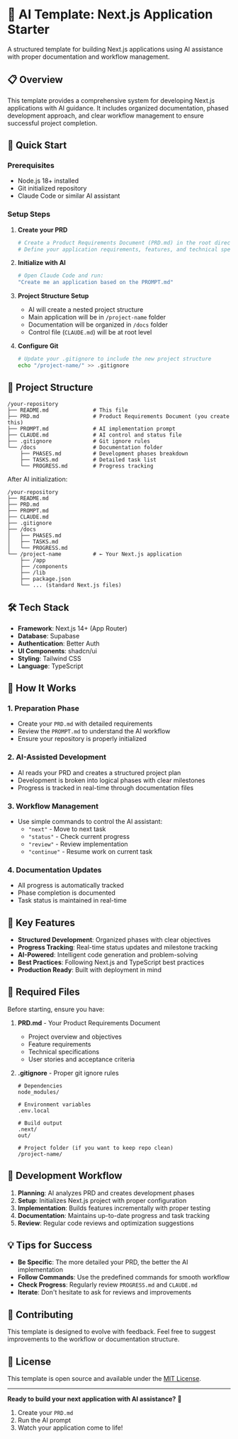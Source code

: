 # 🤖 AI Template: Next.js Application Starter

A structured template for building Next.js applications using AI assistance with proper documentation and workflow management.

## 📋 Overview

This template provides a comprehensive system for developing Next.js applications with AI guidance. It includes organized documentation, phased development approach, and clear workflow management to ensure successful project completion.

## 🚀 Quick Start

### Prerequisites
- Node.js 18+ installed
- Git initialized repository
- Claude Code or similar AI assistant

### Setup Steps

1. **Create your PRD**
   ```bash
   # Create a Product Requirements Document (PRD.md) in the root directory
   # Define your application requirements, features, and technical specifications
   ```

2. **Initialize with AI**
   ```bash
   # Open Claude Code and run:
   "Create me an application based on the PROMPT.md"
   ```

3. **Project Structure Setup**
   - AI will create a nested project structure
   - Main application will be in `/project-name` folder
   - Documentation will be organized in `/docs` folder
   - Control file (`CLAUDE.md`) will be at root level

4. **Configure Git**
   ```bash
   # Update your .gitignore to include the new project structure
   echo "/project-name/" >> .gitignore
   ```

## 📁 Project Structure

```
/your-repository
├── README.md              # This file
├── PRD.md                 # Product Requirements Document (you create this)
├── PROMPT.md              # AI implementation prompt
├── CLAUDE.md              # AI control and status file
├── .gitignore             # Git ignore rules
└── /docs                  # Documentation folder
    ├── PHASES.md          # Development phases breakdown
    ├── TASKS.md           # Detailed task list
    └── PROGRESS.md        # Progress tracking
```

After AI initialization:
```
/your-repository
├── README.md
├── PRD.md
├── PROMPT.md
├── CLAUDE.md
├── .gitignore
├── /docs
│   ├── PHASES.md
│   ├── TASKS.md
│   └── PROGRESS.md
└── /project-name          # ← Your Next.js application
    ├── /app
    ├── /components
    ├── /lib
    ├── package.json
    └── ... (standard Next.js files)
```

## 🛠️ Tech Stack

- **Framework**: Next.js 14+ (App Router)
- **Database**: Supabase
- **Authentication**: Better Auth
- **UI Components**: shadcn/ui
- **Styling**: Tailwind CSS
- **Language**: TypeScript

## 📖 How It Works

### 1. Preparation Phase
- Create your `PRD.md` with detailed requirements
- Review the `PROMPT.md` to understand the AI workflow
- Ensure your repository is properly initialized

### 2. AI-Assisted Development
- AI reads your PRD and creates a structured project plan
- Development is broken into logical phases with clear milestones
- Progress is tracked in real-time through documentation files

### 3. Workflow Management
- Use simple commands to control the AI assistant:
  - `"next"` - Move to next task
  - `"status"` - Check current progress
  - `"review"` - Review implementation
  - `"continue"` - Resume work on current task

### 4. Documentation Updates
- All progress is automatically tracked
- Phase completion is documented
- Task status is maintained in real-time

## 🎯 Key Features

- **Structured Development**: Organized phases with clear objectives
- **Progress Tracking**: Real-time status updates and milestone tracking
- **AI-Powered**: Intelligent code generation and problem-solving
- **Best Practices**: Following Next.js and TypeScript best practices
- **Production Ready**: Built with deployment in mind

## 📝 Required Files

Before starting, ensure you have:

1. **PRD.md** - Your Product Requirements Document
   - Project overview and objectives
   - Feature requirements
   - Technical specifications
   - User stories and acceptance criteria

2. **.gitignore** - Proper git ignore rules
   ```gitignore
   # Dependencies
   node_modules/

   # Environment variables
   .env.local

   # Build output
   .next/
   out/

   # Project folder (if you want to keep repo clean)
   /project-name/
   ```

## 🔄 Development Workflow

1. **Planning**: AI analyzes PRD and creates development phases
2. **Setup**: Initializes Next.js project with proper configuration
3. **Implementation**: Builds features incrementally with proper testing
4. **Documentation**: Maintains up-to-date progress and task tracking
5. **Review**: Regular code reviews and optimization suggestions

## 💡 Tips for Success

- **Be Specific**: The more detailed your PRD, the better the AI implementation
- **Follow Commands**: Use the predefined commands for smooth workflow
- **Check Progress**: Regularly review `PROGRESS.md` and `CLAUDE.md`
- **Iterate**: Don't hesitate to ask for reviews and improvements

## 🤝 Contributing

This template is designed to evolve with feedback. Feel free to suggest improvements to the workflow or documentation structure.

## 📄 License

This template is open source and available under the [MIT License](LICENSE).

---

**Ready to build your next application with AI assistance?** 🚀

1. Create your `PRD.md`
2. Run the AI prompt
3. Watch your application come to life!